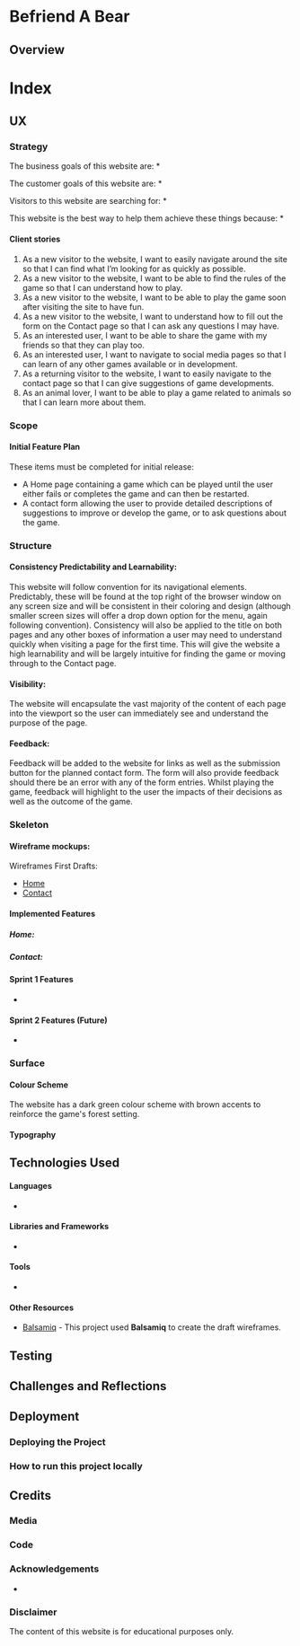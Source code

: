 # Befriend A Bear

## Overview



# Index


## UX

### **Strategy**

The business goals of this website are:
* 

The customer goals of this website are:
* 

Visitors to this website are searching for:
* 


This website is the best way to help them achieve these things because:
* 

#### Client stories

1. As a new visitor to the website, I want to easily navigate around the site so that I can find what I’m looking for as quickly as possible.
2. As a new visitor to the website, I want to be able to find the rules of the game so that I can understand how to play.
3. As a new visitor to the website, I want to be able to play the game soon after visiting the site to have fun.
4. As a new visitor to the website, I want to understand how to fill out the form on the Contact page so that I can ask any questions I may have.
5. As an interested user, I want to be able to share the game with my friends so that they can play too.
6. As an interested user, I want to navigate to social media pages so that I can learn of any other games available or in development.
7. As a returning visitor to the website, I want to easily navigate to the contact page so that I can give suggestions of game developments.
8. As an animal lover, I want to be able to play a game related to animals so that I can learn more about them.

### **Scope**



#### Initial Feature Plan

These items must be completed for initial release:

* A Home page containing a game which can be played until the user either fails or completes the game and can then be restarted.
* A contact form allowing the user to provide detailed descriptions of suggestions to improve or develop the game, or to ask questions about the game.

### **Structure**

#### Consistency Predictability and Learnability:

This website will follow convention for its navigational elements. Predictably, these will be found at the top right of the browser window on any screen size and will be consistent in their coloring and design (although smaller screen sizes will offer a drop down option for the menu, again following convention).
Consistency will also be applied to the title on both pages and any other boxes of information a user may need to understand quickly when visiting a page for the first time.
This will give the website a high learnability and will be largely intuitive for finding the game or moving through to the Contact page. 

#### Visibility:

The website will encapsulate the vast majority of the content of each page into the viewport so the user can immediately see and understand the purpose of the page.

#### Feedback:

Feedback will be added to the website for links as well as the submission button for the planned contact form. The form will also provide feedback should there be an error with any of the form entries.
Whilst playing the game, feedback will highlight to the user the impacts of their decisions as well as the outcome of the game.

### **Skeleton**

#### Wireframe mockups: 

Wireframes First Drafts:

* [Home](assets/images/readme-images/wireframe-draft-home.jpg)
* [Contact](assets/images/readme-images/wireframe-draft-contact.jpg)

#### Implemented Features

 
##### Home:
 

 
##### Contact:
 

 
#### Sprint 1 Features
 
- 

#### Sprint 2 Features (Future)

- 
 
### **Surface**

#### Colour Scheme

The website has a dark green colour scheme with brown accents to reinforce the game's forest setting.

#### Typography



## Technologies Used

#### Languages
- 

#### Libraries and Frameworks
- 

#### Tools
- 

#### Other Resources
- [Balsamiq](https://balsamiq.com/wireframes/) - This project used **Balsamiq** to create the draft wireframes.

## Testing 
 


## Challenges and Reflections



## Deployment
 
 ### Deploying the Project


 
### How to run this project locally
 

 
## Credits
 
### Media


 
### Code
 

 
### Acknowledgements
 
- 
 
### Disclaimer
 
The content of this website is for educational purposes only.
